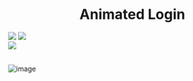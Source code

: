 <div align="center">
<h1> Animated Login</h1>
</div>

<div>
<img src="https://img.shields.io/badge/HTML-239120?style=for-the-badge&logo=html5&logoColor=white">
<img src="https://img.shields.io/badge/CSS-239120?&style=for-the-badge&logo=css3&logoColor=white">
<br>
<img src="https://img.shields.io/badge/Made%20for-VSCode-1f425f.svg">
</div><br>

![image](https://github.com/user-attachments/assets/f3264faf-e930-4803-897a-084020660421)
